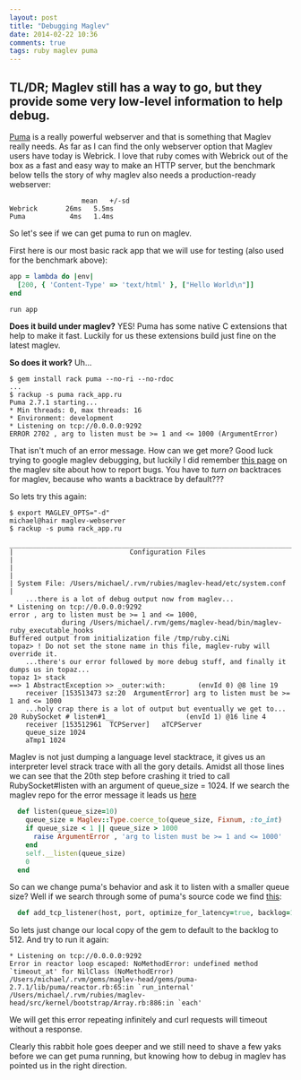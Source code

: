 ```yaml
---
layout: post
title: "Debugging Maglev"
date: 2014-02-22 10:36
comments: true
tags: ruby maglev puma
---
```


## TL/DR; Maglev still has a way to go, but they provide some very low-level information to help debug.

[Puma](http://puma.io/) is a really powerful webserver and that is something that Maglev really needs. As far as I can find the only webserver option that Maglev users have today is Webrick. I love that ruby comes with Webrick out of the box as a fast and easy way to make an HTTP server, but the benchmark below tells the story of why maglev also needs a production-ready webserver:

<!--more-->

```text Ruby 2.1.0 hello world rack app benchmark, 1000 requests, 10 at a time
                  mean   +/-sd
Webrick       26ms   5.5ms
Puma           4ms   1.4ms
```

So let's see if we can get puma to run on maglev.

First here is our most basic rack app that we will use for testing (also used for the benchmark above):

```ruby hello world rack app
app = lambda do |env| 
  [200, { 'Content-Type' => 'text/html' }, ["Hello World\n"]]
end 

run app
```

**Does it build under maglev?** YES! Puma has some native C extensions that help to make it fast. Luckily for us these extensions build just fine on the latest maglev.

**So does it work?** Uh...

```text maglev rackup with puma
$ gem install rack puma --no-ri --no-rdoc
...
$ rackup -s puma rack_app.ru
Puma 2.7.1 starting...
* Min threads: 0, max threads: 16
* Environment: development
* Listening on tcp://0.0.0.0:9292
ERROR 2702 , arg to listen must be >= 1 and <= 1000 (ArgumentError)
```

That isn't much of an error message. How can we get more? Good luck trying to google maglev debugging, but luckily I did remember [this page](http://maglev.github.io/docs/issue_tracking.html#stack_traces) on the maglev site about how to report bugs. You have to _turn on_ backtraces for maglev, because who wants a backtrace by default???

So lets try this again:

```text maglev rack with puma + backtraces
$ export MAGLEV_OPTS="-d"
michael@hair maglev-webserver
$ rackup -s puma rack_app.ru
 _____________________________________________________________________________
|                             Configuration Files                             |
|                                                                             |
| System File: /Users/michael/.rvm/rubies/maglev-head/etc/system.conf         |
    ...there is a lot of debug output now from maglev...
* Listening on tcp://0.0.0.0:9292
error , arg to listen must be >= 1 and <= 1000,
             during /Users/michael/.rvm/gems/maglev-head/bin/maglev-ruby_executable_hooks
Buffered output from initialization file /tmp/ruby.ciNi
topaz> ! Do not set the stone name in this file, maglev-ruby will override it.
    ...there's our error followed by more debug stuff, and finally it dumps us in topaz...
topaz 1> stack
==> 1 AbstractException >> _outer:with:        (envId 0) @8 line 19
    receiver [153513473 sz:20  ArgumentError] arg to listen must be >= 1 and <= 1000
    ...holy crap there is a lot of output but eventually we get to...
20 RubySocket # listen#1__                  (envId 1) @16 line 4
    receiver [153512961  TCPServer]   aTCPServer
    queue_size 1024
    aTmp1 1024
```

Maglev is not just dumping a language level stacktrace, it gives us an interpreter level strack trace with all the gory details. Amidst all those lines we can see that the 20th step before crashing it tried to call RubySocket#listen with an argument of queue_size = 1024. If we search the maglev repo for the error message it leads us [here](https://github.com/MagLev/maglev/blob/75bb360ac79c014c9ada02d47f2bb240186c6f92/src/kernel/bootstrap/Socket.rb#L361)

```ruby src/kernel/bootstrap/Socket.rb
  def listen(queue_size=10)
    queue_size = Maglev::Type.coerce_to(queue_size, Fixnum, :to_int)
    if queue_size < 1 || queue_size > 1000
      raise ArgumentError , 'arg to listen must be >= 1 and <= 1000'
    end
    self.__listen(queue_size)
    0
  end
```

So can we change puma's behavior and ask it to listen with a smaller queue size? Well if we search through some of puma's source code we find [this](https://github.com/puma/puma/blob/4b866671dd2c604a4138f9b34e14fd98948ed52c/lib/puma/binder.rb#L193):

```ruby lib/puma/binder.rb
  def add_tcp_listener(host, port, optimize_for_latency=true, backlog=1024)
```

So lets just change our local copy of the gem to default to the backlog to 512. And try to run it again:

```text maglev rack with puma (backlog=512) + backtraces
* Listening on tcp://0.0.0.0:9292
Error in reactor loop escaped: NoMethodError: undefined method `timeout_at' for NilClass (NoMethodError)
/Users/michael/.rvm/gems/maglev-head/gems/puma-2.7.1/lib/puma/reactor.rb:65:in `run_internal'
/Users/michael/.rvm/rubies/maglev-head/src/kernel/bootstrap/Array.rb:886:in `each'
```

We will get this error repeating infinitely and curl requests will timeout without a response.

Clearly this rabbit hole goes deeper and we still need to shave a few yaks before we can get puma running, but knowing how to debug in maglev has pointed us in the right direction.
